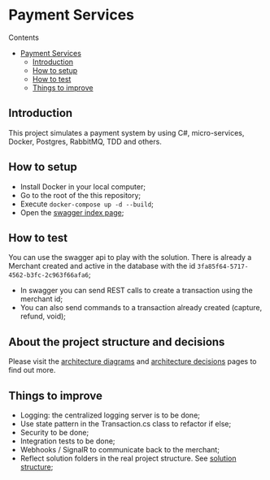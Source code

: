# Payment Services

Contents

- [Payment Services](#payment-services)
  - [Introduction](#introduction)
  - [How to setup](#how-to-setup)
  - [How to test](#how-to-test)
  - [Things to improve](#things-to-improve)

## Introduction

This project simulates a payment system by using C#, micro-services, Docker, Postgres, RabbitMQ, TDD and others.

## How to setup

- Install Docker in your local computer;
- Go to the root of the this repository;
- Execute `docker-compose up -d --build`;
- Open the [swagger index page](http://localhost:8080/swagger/index.html);

## How to test

You can use the swagger api to play with the solution. There is already a Merchant created and active in the database with the id `3fa85f64-5717-4562-b3fc-2c963f66afa6`;

- In swagger you can send REST calls to create a transaction using the merchant id;
- You can also send commands to a transaction already created (capture, refund, void);

## About the project structure and decisions

Please visit the [architecture diagrams](Docs/Architecture/architecture-diagrams.md) and [architecture decisions](Docs/Architecture/architecture-decisions.md) pages to find out more.

## Things to improve

- Logging: the centralized logging server is to be done;
- Use state pattern in the Transaction.cs class to refactor if else;
- Security to be done;
- Integration tests to be done;
- Webhooks / SignalR to communicate back to the merchant;
- Reflect solution folders in the real project structure. See [solution structure](Docs/Architecture/architecture-diagrams.md#project-structure);
